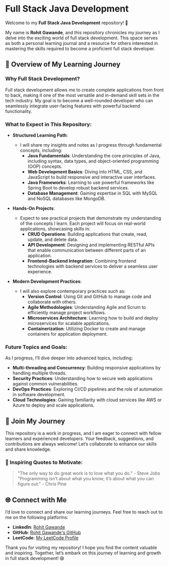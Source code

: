 # Full Stack Java Development

Welcome to my **Full Stack Java Development** repository! 🚀

My name is **Rohit Gawande**, and this repository chronicles my journey as I delve into the exciting world of full stack development. This space serves as both a personal learning journal and a resource for others interested in mastering the skills required to become a proficient full stack developer.

## 🌟 Overview of My Learning Journey

### **Why Full Stack Development?**
Full stack development allows me to create complete applications from front to back, making it one of the most versatile and in-demand skill sets in the tech industry. My goal is to become a well-rounded developer who can seamlessly integrate user-facing features with powerful backend functionality.

### **What to Expect in This Repository:**
- **Structured Learning Path**: 
  - I will share my insights and notes as I progress through fundamental concepts, including:
    - **Java Fundamentals**: Understanding the core principles of Java, including syntax, data types, and object-oriented programming (OOP) concepts.
    - **Web Development Basics**: Diving into HTML, CSS, and JavaScript to build responsive and interactive user interfaces.
    - **Java Frameworks**: Learning to use powerful frameworks like Spring Boot to develop robust backend services.
    - **Database Management**: Gaining expertise in SQL with MySQL and NoSQL databases like MongoDB.

- **Hands-On Projects**: 
  - Expect to see practical projects that demonstrate my understanding of the concepts I learn. Each project will focus on real-world applications, showcasing skills in:
    - **CRUD Operations**: Building applications that create, read, update, and delete data.
    - **API Development**: Designing and implementing RESTful APIs that enable communication between different parts of an application.
    - **Frontend-Backend Integration**: Combining frontend technologies with backend services to deliver a seamless user experience.

- **Modern Development Practices**:
  - I will also explore contemporary practices such as:
    - **Version Control**: Using Git and GitHub to manage code and collaborate with others.
    - **Agile Methodologies**: Understanding Agile and Scrum to efficiently manage project workflows.
    - **Microservices Architecture**: Learning how to build and deploy microservices for scalable applications.
    - **Containerization**: Utilizing Docker to create and manage containers for application deployment.

### **Future Topics and Goals**:
As I progress, I’ll dive deeper into advanced topics, including:
- **Multi-threading and Concurrency**: Building responsive applications by handling multiple threads.
- **Security Practices**: Understanding how to secure web applications against common vulnerabilities.
- **DevOps Practices**: Exploring CI/CD pipelines and the role of automation in software development.
- **Cloud Technologies**: Gaining familiarity with cloud services like AWS or Azure to deploy and scale applications.

## 🤝 Join My Journey
This repository is a work in progress, and I am eager to connect with fellow learners and experienced developers. Your feedback, suggestions, and contributions are always welcome! Let’s collaborate to enhance our skills and share knowledge.

### 💬 Inspiring Quotes to Motivate:
> "The only way to do great work is to love what you do." - Steve Jobs  
> "Programming isn’t about what you know; it’s about what you can figure out." - Chris Pine

## 🌐 Connect with Me
I’d love to connect and share our learning journeys. Feel free to reach out to me on the following platforms:
- **LinkedIn**: [Rohit Gawande](edin.com/in/rohit-singh-b079192a9/)
- **GitHub**: [Rohit Gawande's GitHub](https://github.com/RohitGawande)
- **LeetCode**: [My LeetCode Profile](https://leetcode.com/u/ROHIT_GAWANDE/)

Thank you for visiting my repository! I hope you find the content valuable and inspiring. Together, let’s embark on this journey of learning and growth in full stack development! 😄
